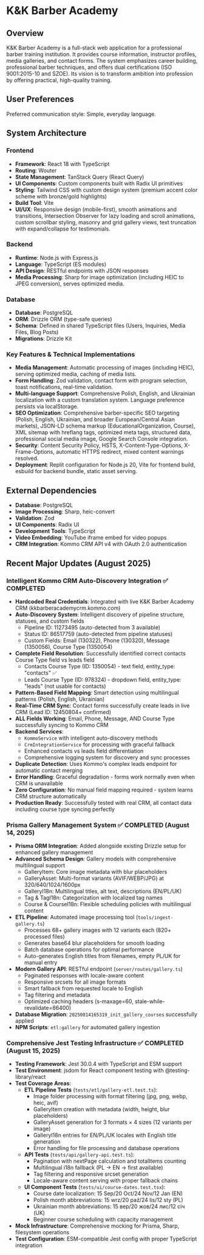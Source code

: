 # K&K Barber Academy

## Overview
K&K Barber Academy is a full-stack web application for a professional barber training institution. It provides course information, instructor profiles, media galleries, and contact forms. The system emphasizes career building, professional barber techniques, and offers dual certifications (ISO 9001:2015-10 and SZOE). Its vision is to transform ambition into profession by offering practical, high-quality training.

## User Preferences
Preferred communication style: Simple, everyday language.

## System Architecture

### Frontend
- **Framework**: React 18 with TypeScript
- **Routing**: Wouter
- **State Management**: TanStack Query (React Query)
- **UI Components**: Custom components built with Radix UI primitives
- **Styling**: Tailwind CSS with custom design system (premium accent color scheme with bronze/gold highlights)
- **Build Tool**: Vite
- **UI/UX**: Responsive design (mobile-first), smooth animations and transitions, Intersection Observer for lazy loading and scroll animations, custom scrollbar styling, masonry and grid gallery views, text truncation with expand/collapse for testimonials.

### Backend
- **Runtime**: Node.js with Express.js
- **Language**: TypeScript (ES modules)
- **API Design**: RESTful endpoints with JSON responses
- **Media Processing**: Sharp for image optimization (including HEIC to JPEG conversion), serves optimized media.

### Database
- **Database**: PostgreSQL
- **ORM**: Drizzle ORM (type-safe queries)
- **Schema**: Defined in shared TypeScript files (Users, Inquiries, Media Files, Blog Posts)
- **Migrations**: Drizzle Kit

### Key Features & Technical Implementations
- **Media Management**: Automatic processing of images (including HEIC), serving optimized media, caching of media lists.
- **Form Handling**: Zod validation, contact form with program selection, toast notifications, real-time validation.
- **Multi-language Support**: Comprehensive Polish, English, and Ukrainian localization with a custom translation system. Language preference persists via localStorage.
- **SEO Optimization**: Comprehensive barber-specific SEO targeting (Polish, English, Ukrainian, and broader European/Central Asian markets), JSON-LD schema markup (EducationalOrganization, Course), XML sitemap with hreflang tags, optimized meta tags, structured data, professional social media image, Google Search Console integration.
- **Security**: Content Security Policy, HSTS, X-Content-Type-Options, X-Frame-Options, automatic HTTPS redirect, mixed content warnings resolved.
- **Deployment**: Replit configuration for Node.js 20, Vite for frontend build, esbuild for backend bundle, static asset serving.

## External Dependencies
- **Database**: PostgreSQL
- **Image Processing**: Sharp, heic-convert
- **Validation**: Zod
- **UI Components**: Radix UI
- **Development Tools**: TypeScript
- **Video Embedding**: YouTube iframe embed for video popups
- **CRM Integration**: Kommo CRM API v4 with OAuth 2.0 authentication

## Recent Major Updates (August 2025)
### Intelligent Kommo CRM Auto-Discovery Integration ✅ COMPLETED
- **Hardcoded Real Credentials**: Integrated with live K&K Barber Academy CRM (kkbarberacademycrm.kommo.com)
- **Auto-Discovery System**: Intelligent discovery of pipeline structure, statuses, and custom fields
  - Pipeline ID: 11273495 (auto-detected from 3 available)
  - Status ID: 86517759 (auto-detected from pipeline statuses)
  - Custom Fields: Email (130322), Phone (130320), Message (1350056), Course Type (1350054)
- **Complete Field Resolution**: Successfully identified correct contacts Course Type field vs leads field
  - Contacts Course Type (ID: 1350054) - text field, entity_type: "contacts" ✅
  - Leads Course Type (ID: 978324) - dropdown field, entity_type: "leads" (not usable for contacts)
- **Pattern-Based Field Mapping**: Smart detection using multilingual patterns (Polish, English, Ukrainian)
- **Real-Time CRM Sync**: Contact forms successfully create leads in live CRM (Lead ID: 12450804+ confirmed)
- **ALL Fields Working**: Email, Phone, Message, AND Course Type successfully syncing to Kommo CRM
- **Backend Services**: 
  - `KommoService` with intelligent auto-discovery methods
  - `CrmIntegrationService` for processing with graceful fallback
  - Enhanced contacts vs leads field differentiation
  - Comprehensive logging system for discovery and sync processes
- **Duplicate Detection**: Uses Kommo's complex leads endpoint for automatic contact merging
- **Error Handling**: Graceful degradation - forms work normally even when CRM is unavailable
- **Zero Configuration**: No manual field mapping required - system learns CRM structure automatically
- **Production Ready**: Successfully tested with real CRM, all contact data including course type syncing perfectly

### Prisma Gallery Management System ✅ COMPLETED (August 14, 2025)
- **Prisma ORM Integration**: Added alongside existing Drizzle setup for enhanced gallery management
- **Advanced Schema Design**: Gallery models with comprehensive multilingual support
  - GalleryItem: Core image metadata with blur placeholders
  - GalleryAsset: Multi-format variants (AVIF/WEBP/JPG) at 320/640/1024/1600px
  - GalleryI18n: Multilingual titles, alt text, descriptions (EN/PL/UK)
  - Tag & TagI18n: Categorization with localized tag names
  - Course & CourseI18n: Flexible scheduling policies with multilingual content
- **ETL Pipeline**: Automated image processing tool (`tools/ingest-gallery.ts`)
  - Processes 68+ gallery images with 12 variants each (820+ processed files)
  - Generates base64 blur placeholders for smooth loading
  - Batch database operations for optimal performance
  - Auto-generates English titles from filenames, empty PL/UK for manual entry
- **Modern Gallery API**: RESTful endpoint (`server/routes/gallery.ts`)
  - Paginated responses with locale-aware content
  - Responsive srcsets for all image formats
  - Smart fallback from requested locale to English
  - Tag filtering and metadata
  - Optimized caching headers (s-maxage=60, stale-while-revalidate=86400)
- **Database Migration**: `20250814165319_init_gallery_courses` successfully applied
- **NPM Scripts**: `etl:gallery` for automated gallery ingestion

### Comprehensive Jest Testing Infrastructure ✅ COMPLETED (August 15, 2025)
- **Testing Framework**: Jest 30.0.4 with TypeScript and ESM support
- **Test Environment**: jsdom for React component testing with @testing-library/react
- **Test Coverage Areas**: 
  - **ETL Pipeline Tests** (`tests/etl/gallery-etl.test.ts`): 
    - Image folder processing with format filtering (jpg, png, webp, heic, avif)
    - GalleryItem creation with metadata (width, height, blur placeholders)
    - GalleryAsset generation for 3 formats × 4 sizes (12 variants per image)
    - GalleryI18n entries for EN/PL/UK locales with English title generation
    - Error handling for file processing and database operations
  - **API Tests** (`tests/api/gallery-api.test.ts`):
    - Pagination with nextPage calculation and totalItems counting
    - Multilingual i18n fallback (PL → EN → first available)
    - Tag filtering and responsive srcset generation
    - Locale-aware content serving with proper fallback chains
  - **UI Component Tests** (`tests/ui/course-dates.test.tsx`):
    - Course date localization: 15 Sep/20 Oct/24 Nov/12 Jan (EN)
    - Polish month abbreviations: 15 wrz/20 paź/24 lis/12 sty (PL)  
    - Ukrainian month abbreviations: 15 вер/20 жов/24 лис/12 січ (UK)
    - Beginner course scheduling with capacity management
- **Mock Infrastructure**: Comprehensive mocking for Prisma, Sharp, filesystem operations
- **Test Configuration**: ESM-compatible Jest config with proper TypeScript integration